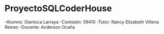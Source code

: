 # ProyectoSQLCoderHouse
-Alumno: Gianluca Larraya
-Comisión: 59410
-Tutor: Nancy Elizabeth Villena Reines
-Docente: Anderson Ocaña

